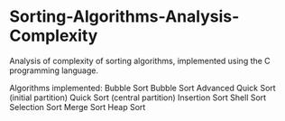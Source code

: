 # Sorting-Algorithms-Analysis-Complexity
 Analysis of complexity of sorting algorithms,  implemented using the C programming language.

 Algorithms implemented:
	Bubble Sort
	Bubble Sort Advanced
	Quick Sort (initial partition)
	Quick Sort (central partition)
	Insertion Sort
	Shell Sort
	Selection Sort
	Merge Sort
	Heap Sort

